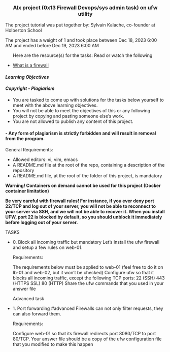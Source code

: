<h3 align="center">Alx project (0x13 Firewall Devops/sys admin task) on ufw utility </h3>
<p>The project tutorial was put together by: Sylvain Kalache, co-founder at Holberton School</p>

<p>The project has a weight of 1 and took place between Dec 18, 2023 6:00 AM and ended before Dec 19, 2023 6:00 AM </p>
<ul>
 <p>Here are the resource(s) for the tasks: Read or watch the following </p>
<li><a href="https://en.wikipedia.org/wiki/Firewall_%28computing%29">What is a firewall</a></li>
</ul>
<p><em><h4>Learning Objectives</h4></em></p>
<p><h4><em>Copyright - Plagiarism</em></h4></p>
<ul>
<li>You are tasked to come up with solutions for the tasks below yourself to meet with the above learning objectives.</li>
<li>You will not be able to meet the objectives of this or any following project by copying and pasting someone else’s work.</li>
<li>You are not allowed to publish any content of this project.</li>
</ul>
<strong>
<h4>- Any form of plagiarism is strictly forbidden and will result in removal from the program.</h4>
</strong>
<p>General Requirements:</p>
<ul>
<li>Allowed editors: vi, vim, emacs</li>
<li>A README.md file at the root of the repo, containing a description of the repository</li>
<li>A README.md file, at the root of the folder of this project, is mandatory</li>
</ul>
<p><strong>Warning!
Containers on demand cannot be used for this project (Docker container limitation)

Be very careful with firewall rules! For instance, if you ever deny port 22/TCP and log out of your server, you will not be able to reconnect to your server via SSH, and we will not be able to recover it. When you install UFW, port 22 is blocked by default, so you should unblock it immediately before logging out of your server.</strong></p>

<p>TASKS</>
<ul>
<li>
0. Block all incoming traffic but
mandatory
Let’s install the ufw firewall and setup a few rules on web-01.

Requirements:

The requirements below must be applied to web-01 (feel free to do it on lb-01 and web-02, but it won’t be checked)
Configure ufw so that it blocks all incoming traffic, except the following TCP ports:
22 (SSH)
443 (HTTPS SSL)
80 (HTTP)
Share the ufw commands that you used in your answer file
 </li>
<p>Advanced task</p>
<li>1. Port forwarding
#advanced
Firewalls can not only filter requests, they can also forward them.

Requirements:

Configure web-01 so that its firewall redirects port 8080/TCP to port 80/TCP.
Your answer file should be a copy of the ufw configuration file that you modified to make this happen</li>
</ul>
